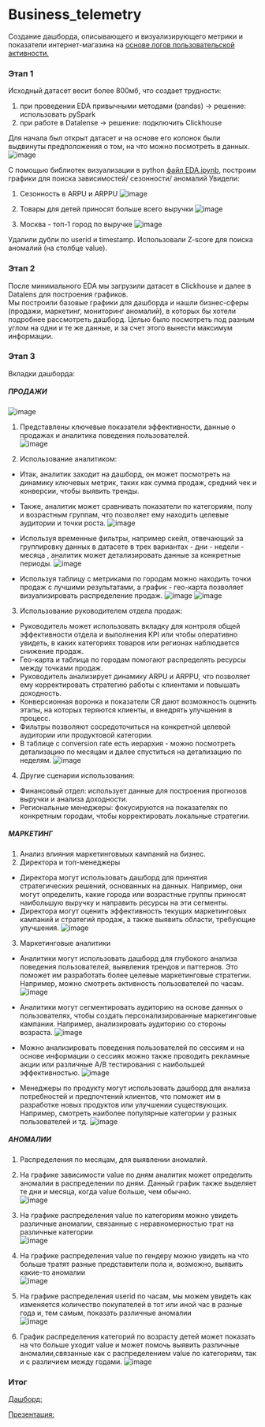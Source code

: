 # Business_telemetry
Создание дашборда, описывающего и визуализирующего метрики и показатели интернет-магазина на [основе логов пользовательской активности.](https://storage.yandexcloud.net/bigdata-intensive-2023/dataset_telemetry.csv)

### Этап 1 
Исходный датасет весит более 800мб, что создает трудности:
1) при проведении EDA привычными методами (pandas) -> решение: использовать pySpark
2) при работе в Datalense -> решение: подключить Clickhouse

Для начала был открыт датасет и на основе его колонок были выдвинуты предположения о том, на что можно посмотреть в данных. 
![image](https://github.com/user-attachments/assets/7bcaacc8-f044-464b-b447-c57aff90bd61)



С помощью библиотек визуализации в python [файл EDA.ipynb](https://github.com/zpankova/Business_telemetry/blob/main/EDA.ipynb), построим графики для поиска зависимостей/ сезонности/ аномалий
Увидели: 
1. Сезонность в ARPU и ARPPU
   ![image](https://github.com/user-attachments/assets/0088fb50-4421-4cb0-bbcd-8fa17fdef978)

2. Товары для детей приносят больше всего выручки
   ![image](https://github.com/user-attachments/assets/95aa41e2-218a-4d44-89a0-b28e20eb016f)

3. Москва - топ-1 город по выручке
   ![image](https://github.com/user-attachments/assets/71e951f3-6e3c-4e32-afd9-77df4e9597f9)
  
Удалили дубли по userid и timestamp. Использовали Z-score для поиска аномалий (на столбце value).  

### Этап 2
После минимального EDA мы загрузили датасет в Clickhouse и далее в Datalens для построения графиков.  
Мы построили базовые графики для дашборда и нашли бизнес-сферы (продажи, маркетинг, мониторинг аномалий), в которых бы хотели подробнее рассмотреть дашборд. Целью было посмотреть под разным углом на одни и те же данные, и за счет этого вынести максимум информации.   

### Этап 3
Вкладки дашборда:   
  
##### ПРОДАЖИ
![image](https://github.com/user-attachments/assets/978e18b7-879a-4a7c-a4f4-f125301319a1)

1. Представлены ключевые показатели эффективности, данные о продажах и аналитика поведения пользователей.  
![image](https://github.com/user-attachments/assets/24f1aa3f-87cc-47e9-a2b5-7625e2a93c23)

2. Использование аналитиком:  
- Итак, аналитик заходит на дашборд, он может посмотреть на динамику ключевых метрик, таких как сумма продаж, средний чек и конверсии, чтобы выявить тренды.  
- Также, аналитик может сравнивать показатели по категориям, полу и возрастным группам, что позволяет ему находить целевые аудитории и точки роста.
  ![image](https://github.com/user-attachments/assets/b9b5e5e5-7d2e-4c5f-9875-3b000c97ffbe)

- Используя временные фильтры, например скейл, отвечающий за группировку данных в датасете в трех вариантах - дни - недели - месяца , аналитик может детализировать данные за конкретные периоды.
  ![image](https://github.com/user-attachments/assets/f032c3ec-f18d-4dcc-9459-54c0df39f69c)

- Используя таблицу с метриками по городам можно находить точки продаж с лучшими результатами, а график - гео-карта позволяет визуализировать распределение продаж.
  ![image](https://github.com/user-attachments/assets/942002bc-161b-434a-950c-650ab0b261c0)
![image](https://github.com/user-attachments/assets/9fc8b2e8-cc7b-41e8-9cd1-9371fbd1fd8f)

3. Использование руководителем отдела продаж:  
- Руководитель может использовать вкладку для контроля общей эффективности отдела и выполнения KPI или чтобы оперативно увидеть, в каких категориях товаров или регионах наблюдается снижение продаж.  
- Гео-карта и таблица по городам помогают распределять ресурсы между точками продаж.  
- Руководитель анализирует динамику ARPU и ARPPU, что позволяет ему корректировать стратегию работы с клиентами и повышать доходность.  
- Конверсионная воронка и показатели CR дают возможность оценить этапы, на которых теряются клиенты, и внедрять улучшения в процесс.  
- Фильтры позволяют сосредоточиться на конкретной целевой аудитории или продуктовой категории.  
- В таблице с conversion rate есть иерархия - можно посмотреть детализацию по месяцам и далее спуститься на детализацию по неделям.
  ![image](https://github.com/user-attachments/assets/0eecc5a0-0711-4583-af29-eb2d9c8ef96f)

4. Другие сценарии использования:  
- Финансовый отдел: использует данные для построения прогнозов выручки и анализа доходности.  
- Региональные менеджеры: фокусируются на показателях по конкретным городам, чтобы корректировать локальные стратегии.  

##### МАРКЕТИНГ
1. Анализ влияния маркетинговыых кампаний на бизнес.  
2. Директора и топ-менеджеры  
- Директора могут использовать дашборд для принятия стратегических решений, основанных на данных. Например, они могут определить, какие города или возрастные группы приносят наибольшую выручку и направить ресурсы на эти сегменты.  
- Директора могут оценить эффективность текущих маркетинговых кампаний и стратегий продаж, а также выявить области, требующие улучшения.
  ![image](https://github.com/user-attachments/assets/99470937-d3e8-4372-8333-11bcb5c2e639)

3. Маркетинговые аналитики  
- Аналитики могут использовать дашборд для глубокого анализа поведения пользователей, выявления трендов и паттернов. Это поможет им разработать более целевые маркетинговые стратегии. Например, можно смотреть активность пользователей по часам.
  ![image](https://github.com/user-attachments/assets/96d87025-c0cb-471a-9e50-804fe9d25658)
 
- Аналитики могут сегментировать аудиторию на основе данных о пользователях, чтобы создать персонализированные маркетинговые кампании. Например, анализировать аудиторию со стороны возраста.
  ![image](https://github.com/user-attachments/assets/6bb85ae2-6b73-4667-8ed2-d37a2422597a)

- Можно анализировать поведения пользователей по сессиям и на основе информации о сессиях можно также проводить рекламные акции или различные A/B тестирования с наибольшей эффективностью.
  ![image](https://github.com/user-attachments/assets/59a0131b-ba4d-498c-9537-0ea7c36adede)

- Менеджеры по продукту могут использовать дашборд для анализа потребностей и предпочтений клиентов, что поможет им в разработке новых продуктов или улучшении существующих. Например, смотреть наиболее популярные категории у разных пользователей и тд.
  ![image](https://github.com/user-attachments/assets/fb0d3fa1-6381-414f-99c9-bca64432c991)


##### АНОМАЛИИ
1. Распределения по месяцам, для выявлении аномалий.  
2. На графике зависимости value по дням аналитик может определить аномалии в распределении по дням. Данный график также выделяет те дни и месяца, когда value больше, чем обычно.  
![image](https://github.com/user-attachments/assets/123d45bd-f7c3-4e0d-9dcf-5b5ba18e7b4b)

3. На графике распределения value по категориям можно увидеть различные аномалии, связанные с неравномерностью трат на различные категории  
![image](https://github.com/user-attachments/assets/02849700-9846-4642-899a-94eebdb5ab74)

4. На графике распределения value по гендеру можно увидеть на что больше тратят разные представители пола и, возможно, выявить какие-то аномалии  
![image](https://github.com/user-attachments/assets/44a51ca7-549f-4596-bc2f-cd8a369b50b7)


5. На графике распределения userid по часам, мы можем увидеть как изменяется количество покупателей в тот или иной час в разные года и, тем самым, показать различные аномалии  
![image](https://github.com/user-attachments/assets/532a50b3-f1df-40fc-ade7-64e0b108e7e5)


6. График распределения категорий по возрасту детей может показать на что больше уходит value и может помочь выявить различные аномалии,связанные  как с распределением value по категориям, так и с различием между годами.
![image](https://github.com/user-attachments/assets/6b949a4b-edbb-493a-a395-69f2ded0a83d)

### Итог
[Дашборд:](https://datalens.yandex.cloud/sd2yfrnb5462f)

[Презентация:](https://disk.yandex.ru/i/ceXGbnEGR_2r3g)



